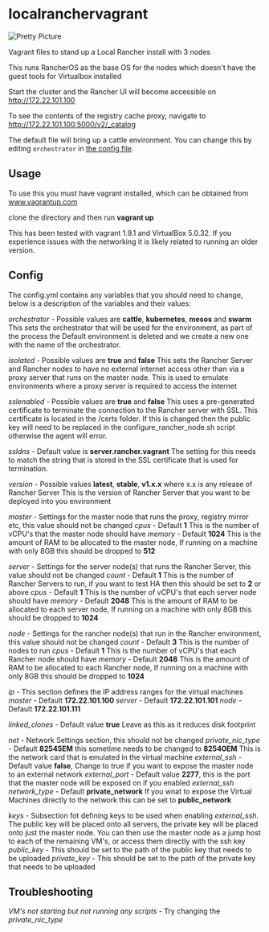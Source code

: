 # localranchervagrant
![Pretty Picture](https://github.com/chrisurwin/localranchervagrant/blob/master/localranchervagrant.PNG)

Vagrant files to stand up a Local Rancher install with 3 nodes

This runs RancherOS as the base OS for the nodes which doesn't have the guest tools for Virtualbox installed

Start the cluster and the Rancher UI will become accessible on http://172.22.101.100

To see the contents of the registry cache proxy, navigate to http://172.22.101.100:5000/v2/_catalog

The default file will bring up a cattle environment. You can change this by editing `orchestrator` in [the config file](config.yaml).

## Usage

To use this you must have vagrant installed, which can be obtained from www.vagrantup.com

clone the directory and then run **vagrant up**

This has been tested with vagrant 1.9.1 and VirtualBox 5.0.32. If you experience issues with the networking it is likely related to running an older version.

## Config

The config.yml contains any variables that you should need to change, below is a description of the variables and their values:

*orchestrator* - Possible values are **cattle**, **kubernetes**, **mesos** and **swarm** 
This sets the orchestrator that will be used for the environment, as part of the process the Default environment is deleted and we create a new one with the name of the orchestrator. 

*isolated* - Possible values are **true** and **false**
This sets the Rancher Server and Rancher nodes to have no external internet access other than via a proxy server that runs on the master node. This is used to emulate environments where a proxy server is required to access the internet

*sslenabled* - Possible values are **true** and **false**
This uses a pre-generated certificate to terminate the connection to the Rancher server with SSL. This certificate is located in the /certs folder. If this is changed then the public key will need to be replaced in the configure_rancher_node.sh script otherwise the agent will error.

*ssldns* - Default value is **server.rancher.vagrant**
The setting for this needs to match the string that is stored in the SSL certificate that is used for termination.

*version* - Possible values **latest**, **stable**, **v1.x.x** where x.x is any release of Rancher Server
This is the version of Rancher Server that you want to be deployed into you environment

*master* - Settings for the master node that runs the proxy, registry mirror etc, this value should not be changed
*cpus* - Default **1** This is the number of vCPU's that the master node should have
*memory* - Default **1024** This is the amount of RAM to be allocated to the master node, If running on a machine with only 8GB this should be dropped to **512**

*server* - Settings for the server node(s) that runs the Rancher Server, this value should not be changed
*count* - Default **1** This is the number of Rancher Servers to run, if you want to test HA then this should be set to **2** or above
*cpus* - Default **1** This is the number of vCPU's that each server node should have
*memory* - Default **2048** This is the amount of RAM to be allocated to each server node, If running on a machine with only 8GB this should be dropped to **1024**

*node* - Settings for the rancher node(s) that run in the Rancher environment, this value should not be changed
*count* - Default **3** This is the number of nodes to run
*cpus* - Default **1** This is the number of vCPU's that each Rancher node should have
*memory* - Default **2048** This is the amount of RAM to be allocated to each Rancher node, If running on a machine with only 8GB this should be dropped to **1024**

*ip*  - This section defines the IP address ranges for the virtual machines
*master* - Default **172.22.101.100**
*server* - Default **172.22.101.101**
*node* - Default **172.22.101.111**

*linked_clones* - Default value **true** Leave as this as it reduces disk footprint

*net* - Network Settings section, this should not be changed
*private_nic_type* - Default **82545EM** this sometime needs to be changed to **82540EM** This is the network card that is emulated in the virtual machine
*external_ssh* - Default value **false**, Change to true if you want to expose the master node to an external network
*external_port* - Default value **2277**, this is the port that the master node will be exposed on if you enabled *external_ssh*
*network_type* - Default **private_network**
If you wnat to expose the Virtual Machines directly to the network this can be set to **public_network**

*keys* - Subsection fot defining keys to be used when enabling *external_ssh*. The public key will be placed onto all servers, the private key will be placed onto just the master node. You can then use the master node as a jump host to each of the remaining VM's, or access them directly with the ssh key
*public_key* - This should be set to the path of the public key that needs to be uploaded
*private_key* - This should be set to the path of the private key that needs to be uploaded

## Troubleshooting

*VM's not starting but not running any scripts* - Try changing the *private_nic_type*